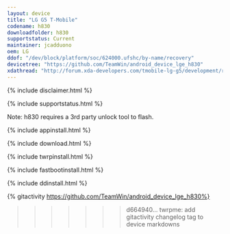 ```yaml
---
layout: device
title: "LG G5 T-Mobile"
codename: h830
downloadfolder: h830
supportstatus: Current
maintainer: jcadduono
oem: LG
ddof: "/dev/block/platform/soc/624000.ufshc/by-name/recovery"
devicetree: "https://github.com/TeamWin/android_device_lge_h830"
xdathread: "http://forum.xda-developers.com/tmobile-lg-g5/development/recovery-team-win-recovery-project-lg-g5-t3349499"
---
```


{% include disclaimer.html %}

{% include supportstatus.html %}

<p class="text">Note: h830 requires a 3rd party unlock tool to flash.</p>

{% include appinstall.html %}

{% include download.html %}

{% include twrpinstall.html %}

{% include fastbootinstall.html %}

{% include ddinstall.html %}

{% gitactivity  https://github.com/TeamWin/android_device_lge_h830%}
>>>>>>> d664940... twrpme: add gitactivity changelog tag to device markdowns
